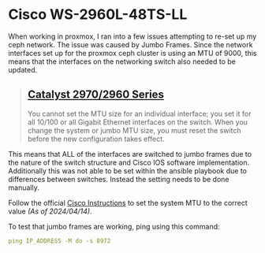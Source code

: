 # Cisco WS-2960L-48TS-LL

When working in proxmox, I ran into a few issues attempting to re-set up my ceph network. The issue was caused by Jumbo Frames. Since the network interfaces set up for the proxmox ceph cluster is using an MTU of 9000, this means that the interfaces on the networking switch also needed to be updated.

> ## [Catalyst 2970/2960 Series](https://www.cisco.com/c/en/us/support/docs/switches/catalyst-6000-series-switches/24048-148.html)
>
> You cannot set the MTU size for an individual interface; you set it for all 10/100 or all Gigabit Ethernet interfaces on the switch. When you change the system or jumbo MTU size, you must reset the switch before the new configuration takes effect.

This means that ALL of the interfaces are switched to jumbo frames due to the nature of the switch structure and Cisco IOS software implementation. Additionally this was not able to be set within the ansible playbook due to differences between switches. Instead the setting needs to be done manually.

Follow the official [Cisco Instructions](https://www.cisco.com/c/en/us/td/docs/switches/lan/catalyst2960l/software/15-2_5_e/config-guide/b_1525e_consolidated_2960l_cg/b_1525e_consolidated_2960l_cg_chapter_0110.html) to set the system MTU to the correct value *(As of 2024/04/14)*.

To test that jumbo frames are working, ping using this command:

```yaml
ping IP_ADDRESS -M do -s 8972
```
